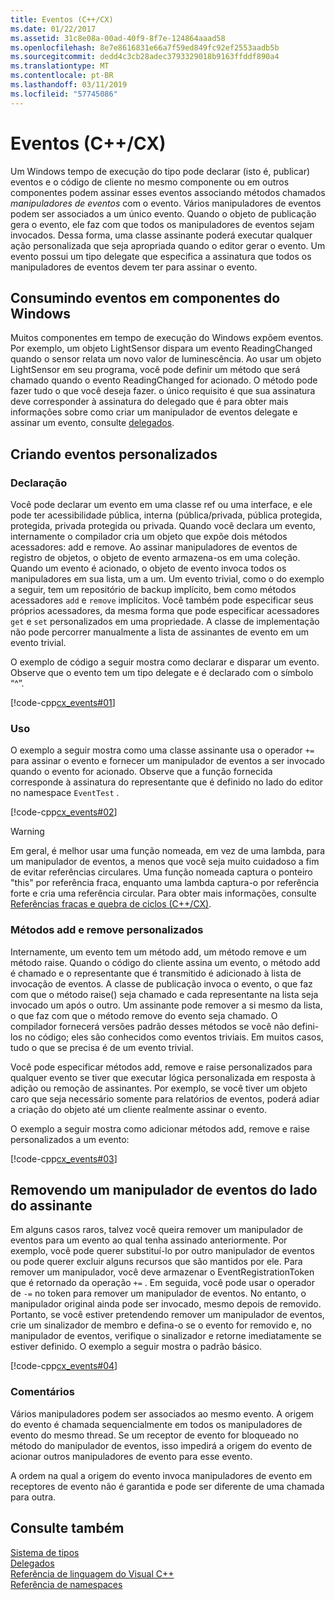```yaml
---
title: Eventos (C++/CX)
ms.date: 01/22/2017
ms.assetid: 31c8e08a-00ad-40f9-8f7e-124864aaad58
ms.openlocfilehash: 8e7e8616831e66a7f59ed849fc92ef2553aadb5b
ms.sourcegitcommit: dedd4c3cb28adec3793329018b9163ffddf890a4
ms.translationtype: MT
ms.contentlocale: pt-BR
ms.lasthandoff: 03/11/2019
ms.locfileid: "57745086"
---
```

# <a name="events-ccx"></a>Eventos (C++/CX)

Um Windows tempo de execução do tipo pode declarar (isto é, publicar) eventos e o código de cliente no mesmo componente ou em outros componentes podem assinar esses eventos associando métodos chamados *manipuladores de eventos* com o evento. Vários manipuladores de eventos podem ser associados a um único evento. Quando o objeto de publicação gera o evento, ele faz com que todos os manipuladores de eventos sejam invocados. Dessa forma, uma classe assinante poderá executar qualquer ação personalizada que seja apropriada quando o editor gerar o evento. Um evento possui um tipo delegate que especifica a assinatura que todos os manipuladores de eventos devem ter para assinar o evento.

## <a name="consuming-events-in-windows-components"></a>Consumindo eventos em componentes do Windows

Muitos componentes em tempo de execução do Windows expõem eventos. Por exemplo, um objeto LightSensor dispara um evento ReadingChanged quando o sensor relata um novo valor de luminescência. Ao usar um objeto LightSensor em seu programa, você pode definir um método que será chamado quando o evento ReadingChanged for acionado. O método pode fazer tudo o que você deseja fazer. o único requisito é que sua assinatura deve corresponder à assinatura do delegado que é para obter mais informações sobre como criar um manipulador de eventos delegate e assinar um evento, consulte [delegados](../cppcx/delegates-c-cx.md).

## <a name="creating-custom-events"></a>Criando eventos personalizados

### <a name="declaration"></a>Declaração

Você pode declarar um evento em uma classe ref ou uma interface, e ele pode ter acessibilidade pública, interna (pública/privada, pública protegida, protegida, privada protegida ou privada. Quando você declara um evento, internamente o compilador cria um objeto que expõe dois métodos acessadores: add e remove. Ao assinar manipuladores de eventos de registro de objetos, o objeto de evento armazena-os em uma coleção. Quando um evento é acionado, o objeto de evento invoca todos os manipuladores em sua lista, um a um. Um evento trivial, como o do exemplo a seguir, tem um repositório de backup implícito, bem como métodos acessadores `add` e `remove` implícitos. Você também pode especificar seus próprios acessadores, da mesma forma que pode especificar acessadores `get` e `set` personalizados em uma propriedade.  A classe de implementação não pode percorrer manualmente a lista de assinantes de evento em um evento trivial.

O exemplo de código a seguir mostra como declarar e disparar um evento. Observe que o evento tem um tipo delegate e é declarado com o símbolo “^”.

[!code-cpp[cx_events#01](../cppcx/codesnippet/CPP/cx_events/class1.h#01)]

### <a name="usage"></a>Uso

O exemplo a seguir mostra como uma classe assinante usa o operador `+=` para assinar o evento e fornecer um manipulador de eventos a ser invocado quando o evento for acionado. Observe que a função fornecida corresponde à assinatura do representante que é definido no lado do editor no namespace `EventTest` .

[!code-cpp[cx_events#02](../cppcx/codesnippet/CPP/eventsupportinvs/eventclientclass.h#02)]

> [!WARNING]
> Em geral, é melhor usar uma função nomeada, em vez de uma lambda, para um manipulador de eventos, a menos que você seja muito cuidadoso a fim de evitar referências circulares. Uma função nomeada captura o ponteiro "this" por referência fraca, enquanto uma lambda captura-o por referência forte e cria uma referência circular. Para obter mais informações, consulte [Referências fracas e quebra de ciclos (C++/CX)](../cppcx/weak-references-and-breaking-cycles-c-cx.md).

### <a name="custom-add-and-remove-methods"></a>Métodos add e remove personalizados

Internamente, um evento tem um método add, um método remove e um método raise. Quando o código do cliente assina um evento, o método add é chamado e o representante que é transmitido é adicionado à lista de invocação de eventos. A classe de publicação invoca o evento, o que faz com que o método raise() seja chamado e cada representante na lista seja invocado um após o outro. Um assinante pode remover a si mesmo da lista, o que faz com que o método remove do evento seja chamado. O compilador fornecerá versões padrão desses métodos se você não defini-los no código; eles são conhecidos como eventos triviais. Em muitos casos, tudo o que se precisa é de um evento trivial.

Você pode especificar métodos add, remove e raise personalizados para qualquer evento se tiver que executar lógica personalizada em resposta à adição ou remoção de assinantes. Por exemplo, se você tiver um objeto caro que seja necessário somente para relatórios de eventos, poderá adiar a criação do objeto até um cliente realmente assinar o evento.

O exemplo a seguir mostra como adicionar métodos add, remove e raise personalizados a um evento:

[!code-cpp[cx_events#03](../cppcx/codesnippet/CPP/cx_events/class1.h#03)]

## <a name="removing-an-event-handler-from-the-subscriber-side"></a>Removendo um manipulador de eventos do lado do assinante

Em alguns casos raros, talvez você queira remover um manipulador de eventos para um evento ao qual tenha assinado anteriormente. Por exemplo, você pode querer substituí-lo por outro manipulador de eventos ou pode querer excluir alguns recursos que são mantidos por ele. Para remover um manipulador, você deve armazenar o EventRegistrationToken que é retornado da operação `+=` . Em seguida, você pode usar o operador de `-=` no token para remover um manipulador de eventos.  No entanto, o manipulador original ainda pode ser invocado, mesmo depois de removido. Portanto, se você estiver pretendendo remover um manipulador de eventos, crie um sinalizador de membro e defina-o se o evento for removido e, no manipulador de eventos, verifique o sinalizador e retorne imediatamente se estiver definido. O exemplo a seguir mostra o padrão básico.

[!code-cpp[cx_events#04](../cppcx/codesnippet/CPP/eventsupportinvs/eventclientclass.h#04)]

### <a name="remarks"></a>Comentários

Vários manipuladores podem ser associados ao mesmo evento. A origem do evento é chamada sequencialmente em todos os manipuladores de evento do mesmo thread. Se um receptor de evento for bloqueado no método do manipulador de eventos, isso impedirá a origem do evento de acionar outros manipuladores de evento para esse evento.

A ordem na qual a origem do evento invoca manipuladores de evento em receptores de evento não é garantida e pode ser diferente de uma chamada para outra.

## <a name="see-also"></a>Consulte também

[Sistema de tipos](../cppcx/type-system-c-cx.md)<br/>
[Delegados](../cppcx/delegates-c-cx.md)<br/>
[Referência de linguagem do Visual C++](../cppcx/visual-c-language-reference-c-cx.md)<br/>
[Referência de namespaces](../cppcx/namespaces-reference-c-cx.md)
